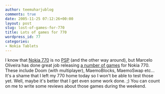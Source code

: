 ```yaml
---
author: teemuharjublog
comments: true
date: 2005-11-25 07:12:26+00:00
layout: post
slug: lost-of-games-for-770
title: Lots of games for 770
wordpress_id: 77
categories:
- Nokia Tablets
---
```


I know that [Nokia 770](http://www.nokia.com/770) is no [PSP](http://www.psp.com) (and the other way around), but Marcelo Oliveira has done great job releasing [a number of games](http://www.marceloeduardo.com/blog/archives/maemo-games-new-packages) for Nokia 770. These include Doom (with multiplayer), MaemoBlocks, MaemoSwap etc... It's a shame that I left my 770 home today so I won't be able to test those yet. Well, maybe it's better that I get even some work done. ;) You can count on me to write some reviews about those games during the weekend.
